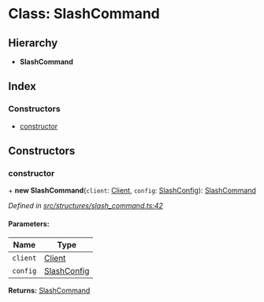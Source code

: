 # Class: SlashCommand

## Hierarchy

* **SlashCommand**

## Index

### Constructors

* [constructor](_structures_slash_command_.slashcommand.md#constructor)

## Constructors

### constructor

\+ **new SlashCommand**(`client`: [Client](_websocket_.client.md), `config`: [SlashConfig](../interfaces/_structures_slash_command_.slashconfig.md)): [SlashCommand](_structures_slash_command_.slashcommand.md)

*Defined in [src/structures/slash_command.ts:42](https://github.com/ourcord/ourcord/blob/1388589/src/structures/slash_command.ts#L42)*

#### Parameters:

Name | Type |
------ | ------ |
`client` | [Client](_websocket_.client.md) |
`config` | [SlashConfig](../interfaces/_structures_slash_command_.slashconfig.md) |

**Returns:** [SlashCommand](_structures_slash_command_.slashcommand.md)
